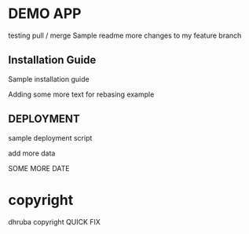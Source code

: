 # DEMO APP

testing pull / merge
Sample readme 
more changes to my feature branch

## Installation Guide

Sample installation guide

Adding some more text for rebasing example

## DEPLOYMENT

sample deployment script

add more data

SOME MORE DATE

# copyright 

dhruba copyright
QUICK FIX
